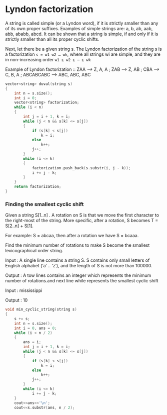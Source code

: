 # Lyndon factorization

A string is called simple (or a Lyndon word), if it is strictly smaller than any of its own proper suffixes.
Examples of simple strings are: a, b, ab, aab, abb, ababb, abcd.
It can be shown that a string is simple, if and only if it is strictly smaller than all its proper cyclic shifts.

Next, let there be a given string s. The Lyndon factorization of the string s is a factorization `s = w1 w2 … wk`, where all strings wi are simple, 
and they are in non-increasing order `w1 ≥ w2 ≥ ⋯ ≥ wk`

Example of Lyndon factorization :: ZAA --> Z, A, A ; ZAB --> Z, AB ; CBA --> C, B, A ; ABCABCABC --> ABC, ABC, ABC

```cpp
vector<string> duval(string s) 
{
    int n = s.size();
    int i = 0;
    vector<string> factorization;
    while (i < n) 
    {
        int j = i + 1, k = i;
        while (j < n && s[k] <= s[j]) 
        {
            if (s[k] < s[j])
                k = i;
            else
                k++;
            j++;
        }
        while (i <= k)
        {
            factorization.push_back(s.substr(i, j - k));
            i += j - k;
        }
    }
    return factorization;
}
```

### Finding the smallest cyclic shift

Given a string S[1..n] . A rotation on S is that we move the first character to the right-most of the string.
More specific, after a rotation, S becomes T = S[2..n] + S[1].

For example: S = abcaa, then after a rotation we have S = bcaaa.

Find the minimum number of rotations to make S become the smallest lexicographical order string.

Input :
A single line contains a string S. S contains only small letters of English alphabet (‘a’ .. ‘z’), and the length of S is not more than 100000.

Output : 
A tow lines contains an integer which represents the minimum number of rotations.and next line while represents the smallest cyclic shift

Input : mississippi

Output : 10

```cpp
void min_cyclic_string(string s)
{
    s += s;
    int n = s.size();
    int i = 0, ans = 0;
    while (i < n / 2)
    {
        ans = i;
        int j = i + 1, k = i;
        while (j < n && s[k] <= s[j]) 
        {
            if (s[k] < s[j])
                k = i;
            else
                k++;
            j++;
        }
        while (i <= k)
            i += j - k;
    }
    cout<<ans<<'\n';
    cout<<s.substr(ans, n / 2);
```
